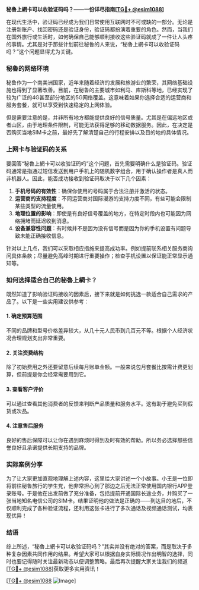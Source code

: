 **秘魯上網卡可以收验证码吗？——一份详尽指南[[TG💪+ @esim1088](https://t.me/s/esim1088)]**

在现代生活中，验证码已经成为我们日常使用互联网时不可或缺的一部分。无论是注册新账户、找回密码还是验证身份，验证码都扮演着重要的角色。然而，当我们在国外旅行或生活时，如何确保自己能够顺利接收这些验证码就成了一件让人头疼的事情。尤其是对于那些计划前往秘鲁的人来说，“秘魯上網卡可以收验证码吗？”这个问题显得尤为关键。

### 秘魯的网络环境

秘鲁作为一个南美洲国家，近年来随着经济的发展和旅游业的繁荣，其网络基础设施也得到了显著改善。目前，在秘鲁的主要城市如利马、库斯科等地，已经实现了较为广泛的4G甚至部分地区的5G网络覆盖。这意味着如果你选择合适的运营商和服务套餐，就可以享受到快速稳定的上网体验。

但是需要注意的是，并非所有地方都能提供良好的信号质量。尤其是在偏远地区或者山区，由于地理条件限制，可能无法获得足够的移动数据服务。因此，在决定是否购买当地SIM卡之前，最好先了解清楚自己的行程安排以及目的地的具体情况。

### 上网卡与验证码的关系

要回答“秘魯上網卡可以收验证码吗”这个问题，首先需要明确什么是验证码。验证码通常是指通过短信发送到用户手机上的随机数字组合，用于确认操作者是真人而非机器人。因此，能否成功接收到验证码取决于以下几个因素：

1. **手机号码的有效性**：确保你使用的号码属于合法注册并激活的状态。
2. **运营商的支持程度**：不同运营商对国际漫游的支持力度不同，有些可能会限制某些类型的流量使用。
3. **地理位置的影响**：即使是有良好信号覆盖的地方，在特定时段内也可能因为网络拥堵而延迟收到消息。
4. **设备兼容性问题**：有时候并不是因为没有信号而是因为你的手机设置有问题导致未能正确接收信息。

针对以上几点，我们可以采取相应措施来提高成功率。例如提前联系相关服务商询问具体条款；尽量避免高峰时期进行重要操作；检查手机设置以保证能正常显示通知等。

### 如何选择适合自己的秘魯上網卡？

既然知道了影响验证码接收的因素后，接下来就是如何挑选一款适合自己需求的产品了。以下是一些实用建议供参考：

#### 1. 确定预算范围
不同的品牌和型号价格差异较大，从几十元人民币到几百元不等。根据个人经济状况合理规划支出非常重要。

#### 2. 关注资费结构
除了初始费用之外还要留意后续每月账单金额。一般来说包月套餐比按需计费更划算，但前提是你会经常需要用到它。

#### 3. 查看客户评价
可以通过查看其他消费者的反馈来判断产品质量和服务水平。这有助于避免买到假货或次品。

#### 4. 注意售后服务
良好的售后保障可以让你在遇到麻烦时得到及时有效的帮助。所以务必选择那些信誉良好且承诺提供长期支持的品牌。

### 实际案例分享

为了让大家更加直观地理解上述内容，这里给大家讲述一个小故事。小王是一位即将前往秘鲁旅行的学生党，他非常担心到了那边之后无法正常使用国内银行APP登录账号。于是他在出发前做了充分准备，包括提前开通国际长途业务，并购买了一张当地知名电信公司的SIM卡。结果证明他的做法是正确的——到达目的地后，不仅顺利完成了各种验证流程，还利用这张卡进行了多次通话及视频通话测试，均表现优异！

### 结语

综上所述，“秘魯上網卡可以收验证码吗？”其实并没有绝对的答案，而是取决于多种复杂因素共同作用的结果。希望大家可以根据自身实际情况作出明智的选择，同时也要记得随时关注最新动态以便调整策略。最后再次提醒大家关注我们的频道[[TG💪+ @esim1088](https://t.me/s/esim1088)]获取更多实用资讯！

[[TG💪+ @esim1088](https://t.me/s/esim1088) ![Image](https://i.postimg.cc/4NQfJmqS/Snipaste-2025-05-13-00-14-12.png)]